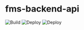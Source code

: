 # fms-backend-api

![Build](https://github.com/sechmachine727/fms-backend-api/actions/workflows/maven-ci.yml/badge.svg)
![Deploy](https://github.com/sechmachine727/fms-backend-api/actions/workflows/deploy-test.yml/badge.svg)
![Deploy](https://github.com/sechmachine727/fms-backend-api/actions/workflows/deploy-prod.yml/badge.svg)
